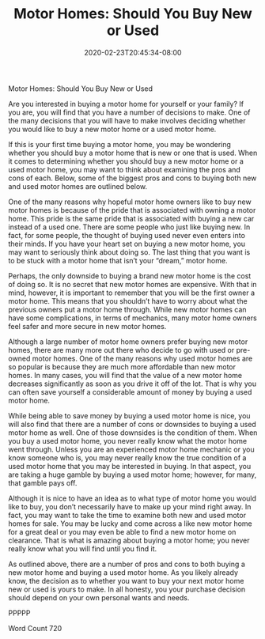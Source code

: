 ﻿---
title: "Motor Homes: Should You Buy New or Used"
date: 2020-02-23T20:45:34-08:00
description: "TXT Tips for Web Success"
featured_image: "/images/TXT.jpg"
tags: ["TXT"]
---

Motor Homes: Should You Buy New or Used

Are you interested in buying a motor home for yourself or your family?  If you are, you will find that you have a number of decisions to make.  One of the many decisions that you will have to make involves deciding whether you would like to buy a new motor home or a used motor home.

If this is your first time buying a motor home, you may be wondering whether you should buy a motor home that is new or one that is used.  When it comes to determining whether you should buy a new motor home or a used motor home, you may want to think about examining the pros and cons of each.  Below, some of the biggest pros and cons to buying both new and used motor homes are outlined below.

One of the many reasons why hopeful motor home owners like to buy new motor homes is because of the pride that is associated with owning a motor home. This pride is the same pride that is associated with buying a new car instead of a used one.  There are some people who just like buying new.  In fact, for some people, the thought of buying used never even enters into their minds.  If you have your heart set on buying a new motor home, you may want to seriously think about doing so. The last thing that you want is to be stuck with a motor home that isn’t your “dream,” motor home.

Perhaps, the only downside to buying a brand new motor home is the cost of doing so.  It is no secret that new motor homes are expensive.  With that in mind, however, it is important to remember that you will be the first owner a motor home. This means that you shouldn’t have to worry about what the previous owners put a motor home through. While new motor homes can have some complications, in terms of mechanics, many motor home owners feel safer and more secure in new motor homes.

Although a large number of motor home owners prefer buying new motor homes, there are many more out there who decide to go with used or pre-owned motor homes.  One of the many reasons why used motor homes are so popular is because they are much more affordable than new motor homes.  In many cases, you will find that the value of a new motor home decreases significantly as soon as you drive it off of the lot.  That is why you can often save yourself a considerable amount of money by buying a used motor home.

While being able to save money by buying a used motor home is nice, you will also find that there are a number of cons or downsides to buying a used motor home as well. One of those downsides is the condition of them. When you buy a used motor home, you never really know what the motor home went through. Unless you are an experienced motor home mechanic or you know someone who is, you may never really know the true condition of a used motor home that you may be interested in buying.  In that aspect, you are taking a huge gamble by buying a used motor home; however, for many, that gamble pays off.

Although it is nice to have an idea as to what type of motor home you would like to buy, you don’t necessarily have to make up your mind right away.  In fact, you may want to take the time to examine both new and used motor homes for sale.  You may be lucky and come across a like new motor home for a great deal or you may even be able to find a new motor home on clearance.  That is what is amazing about buying a motor home; you never really know what you will find until you find it.

As outlined above, there are a number of pros and cons to both buying a new motor home and buying a used motor home.  As you likely already know, the decision as to whether you want to buy your next motor home new or used is yours to make.  In all honesty, you your purchase decision should depend on your own personal wants and needs.   

PPPPP

Word Count 720

